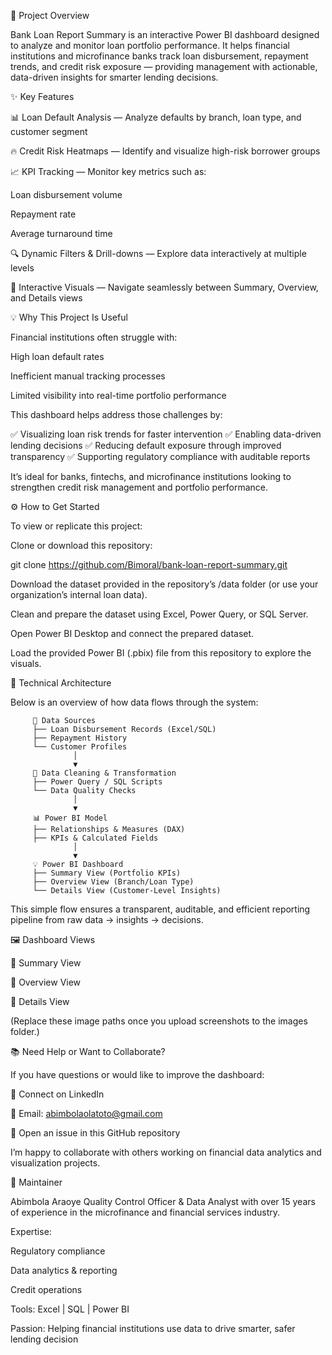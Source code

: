 📘 Project Overview

Bank Loan Report Summary is an interactive Power BI dashboard designed to analyze and monitor loan portfolio performance.
It helps financial institutions and microfinance banks track loan disbursement, repayment trends, and credit risk exposure — providing management with actionable, data-driven insights for smarter lending decisions.

✨ Key Features

📊 Loan Default Analysis — Analyze defaults by branch, loan type, and customer segment

🔥 Credit Risk Heatmaps — Identify and visualize high-risk borrower groups

📈 KPI Tracking — Monitor key metrics such as:

Loan disbursement volume

Repayment rate

Average turnaround time

🔍 Dynamic Filters & Drill-downs — Explore data interactively at multiple levels

🧭 Interactive Visuals — Navigate seamlessly between Summary, Overview, and Details views

💡 Why This Project Is Useful

Financial institutions often struggle with:

High loan default rates

Inefficient manual tracking processes

Limited visibility into real-time portfolio performance

This dashboard helps address those challenges by:

✅ Visualizing loan risk trends for faster intervention
✅ Enabling data-driven lending decisions
✅ Reducing default exposure through improved transparency
✅ Supporting regulatory compliance with auditable reports

It’s ideal for banks, fintechs, and microfinance institutions looking to strengthen credit risk management and portfolio performance.

⚙️ How to Get Started

To view or replicate this project:

Clone or download this repository:

git clone https://github.com/Bimoral/bank-loan-report-summary.git


Download the dataset provided in the repository’s /data folder
(or use your organization’s internal loan data).

Clean and prepare the dataset using Excel, Power Query, or SQL Server.

Open Power BI Desktop and connect the prepared dataset.

Load the provided Power BI (.pbix) file from this repository to explore the visuals.

🧩 Technical Architecture

Below is an overview of how data flows through the system:

         📂 Data Sources
         ├── Loan Disbursement Records (Excel/SQL)
         ├── Repayment History
         └── Customer Profiles
                  │
                  ▼
         🧮 Data Cleaning & Transformation
         ├── Power Query / SQL Scripts
         └── Data Quality Checks
                  │
                  ▼
         📊 Power BI Model
         ├── Relationships & Measures (DAX)
         ├── KPIs & Calculated Fields
                  │
                  ▼
         💡 Power BI Dashboard
         ├── Summary View (Portfolio KPIs)
         ├── Overview View (Branch/Loan Type)
         └── Details View (Customer-Level Insights)


This simple flow ensures a transparent, auditable, and efficient reporting pipeline from raw data → insights → decisions.

🖼️ Dashboard Views

🔷 Summary View

🔶 Overview View

🔷 Details View

(Replace these image paths once you upload screenshots to the images folder.)

📚 Need Help or Want to Collaborate?

If you have questions or would like to improve the dashboard:

💼 Connect on LinkedIn

📨 Email: abimbolaolatoto@gmail.com

💬 Open an issue in this GitHub repository

I’m happy to collaborate with others working on financial data analytics and visualization projects.

👤 Maintainer

Abimbola Araoye
Quality Control Officer & Data Analyst with over 15 years of experience in the microfinance and financial services industry.

Expertise:

Regulatory compliance

Data analytics & reporting

Credit operations

Tools: Excel | SQL | Power BI

Passion: Helping financial institutions use data to drive smarter, safer lending decision


